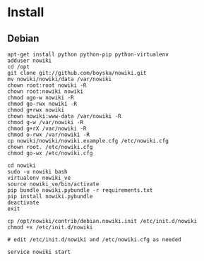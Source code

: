 # Install

## Debian

    apt-get install python python-pip python-virtualenv
    adduser nowiki
    cd /opt
    git clone git://github.com/boyska/nowiki.git
    mv nowiki/nowiki/data /var/nowiki
    chown root:root nowiki -R
    chown root:nowiki nowiki
    chmod ugo-w nowiki -R
    chmod go-rwx nowiki -R
    chmod g+rwx nowiki
    chown nowiki:www-data /var/nowiki -R
    chmod g-w /var/nowiki -R
    chmod g+rX /var/nowiki -R
    chmod o-rwx /var/nowiki -R
    cp nowiki/nowiki/nowiki.example.cfg /etc/nowiki.cfg
    chown root. /etc/nowiki.cfg
    chmod go-wx /etc/nowiki.cfg

    cd nowiki
    sudo -u nowiki bash
    virtualenv nowiki_ve
    source nowiki_ve/bin/activate
    pip bundle nowiki.pybundle -r requirements.txt
    pip install nowiki.pybundle
    deactivate
    exit

    cp /opt/nowiki/contrib/debian.nowiki.init /etc/init.d/nowiki
    chmod +x /etc/init.d/nowiki

    # edit /etc/init.d/nowiki and /etc/nowiki.cfg as needed

	service nowiki start
